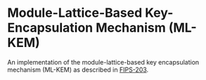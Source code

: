 # Module-Lattice-Based Key-Encapsulation Mechanism (ML-KEM)
An implementation of the module-lattice-based key encapsulation mechanism (ML-KEM)
as described in [FIPS-203](https://nvlpubs.nist.gov/nistpubs/FIPS/NIST.FIPS.203.pdf).
